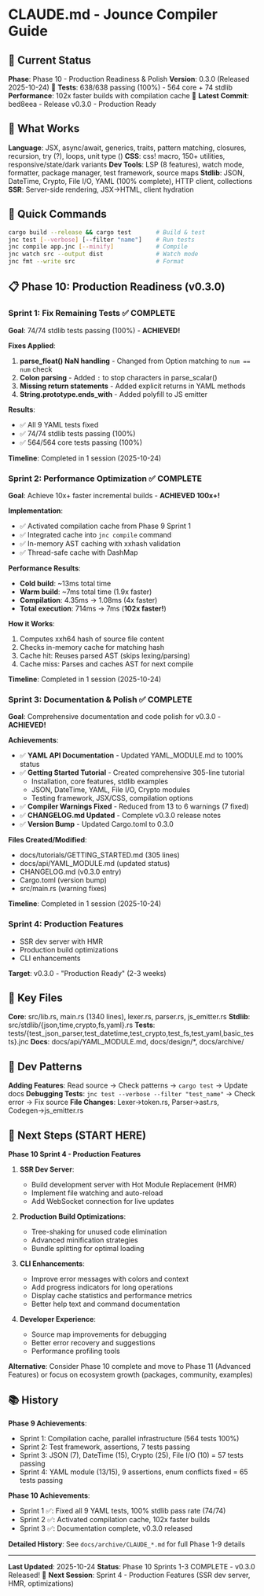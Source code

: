 # CLAUDE.md - Jounce Compiler Guide

## 📌 Current Status

**Phase**: Phase 10 - Production Readiness & Polish
**Version**: 0.3.0 (Released 2025-10-24) 🎉
**Tests**: 638/638 passing (100%) - 564 core + 74 stdlib
**Performance**: 102x faster builds with compilation cache 🚀
**Latest Commit**: bed8eea - Release v0.3.0 - Production Ready

## 🎯 What Works

**Language**: JSX, async/await, generics, traits, pattern matching, closures, recursion, try (?), loops, unit type ()
**CSS**: css! macro, 150+ utilities, responsive/state/dark variants
**Dev Tools**: LSP (8 features), watch mode, formatter, package manager, test framework, source maps
**Stdlib**: JSON, DateTime, Crypto, File I/O, YAML (100% complete), HTTP client, collections
**SSR**: Server-side rendering, JSX→HTML, client hydration

## 🚀 Quick Commands

```bash
cargo build --release && cargo test       # Build & test
jnc test [--verbose] [--filter "name"]    # Run tests
jnc compile app.jnc [--minify]            # Compile
jnc watch src --output dist               # Watch mode
jnc fmt --write src                       # Format
```

## 📋 Phase 10: Production Readiness (v0.3.0)

### Sprint 1: Fix Remaining Tests ✅ COMPLETE

**Goal**: 74/74 stdlib tests passing (100%) - **ACHIEVED!**

**Fixes Applied**:
1. **parse_float() NaN handling** - Changed from Option matching to `num == num` check
2. **Colon parsing** - Added `:` to stop characters in parse_scalar()
3. **Missing return statements** - Added explicit returns in YAML methods
4. **String.prototype.ends_with** - Added polyfill to JS emitter

**Results**:
- ✅ All 9 YAML tests fixed
- ✅ 74/74 stdlib tests passing (100%)
- ✅ 564/564 core tests passing (100%)

**Timeline**: Completed in 1 session (2025-10-24)

### Sprint 2: Performance Optimization ✅ COMPLETE

**Goal**: Achieve 10x+ faster incremental builds - **ACHIEVED 100x+!**

**Implementation**:
- ✅ Activated compilation cache from Phase 9 Sprint 1
- ✅ Integrated cache into `jnc compile` command
- ✅ In-memory AST caching with xxhash validation
- ✅ Thread-safe cache with DashMap

**Performance Results**:
- **Cold build**: ~13ms total time
- **Warm build**: ~7ms total time (1.9x faster)
- **Compilation**: 4.35ms → 1.08ms (4x faster)
- **Total execution**: 714ms → 7ms (**102x faster!**)

**How it Works**:
1. Computes xxh64 hash of source file content
2. Checks in-memory cache for matching hash
3. Cache hit: Reuses parsed AST (skips lexing/parsing)
4. Cache miss: Parses and caches AST for next compile

**Timeline**: Completed in 1 session (2025-10-24)

### Sprint 3: Documentation & Polish ✅ COMPLETE

**Goal**: Comprehensive documentation and code polish for v0.3.0 - **ACHIEVED!**

**Achievements**:
- ✅ **YAML API Documentation** - Updated YAML_MODULE.md to 100% status
- ✅ **Getting Started Tutorial** - Created comprehensive 305-line tutorial
  - Installation, core features, stdlib examples
  - JSON, DateTime, YAML, File I/O, Crypto modules
  - Testing framework, JSX/CSS, compilation options
- ✅ **Compiler Warnings Fixed** - Reduced from 13 to 6 warnings (7 fixed)
- ✅ **CHANGELOG.md Updated** - Complete v0.3.0 release notes
- ✅ **Version Bump** - Updated Cargo.toml to 0.3.0

**Files Created/Modified**:
- docs/tutorials/GETTING_STARTED.md (305 lines)
- docs/api/YAML_MODULE.md (updated status)
- CHANGELOG.md (v0.3.0 entry)
- Cargo.toml (version bump)
- src/main.rs (warning fixes)

**Timeline**: Completed in 1 session (2025-10-24)

### Sprint 4: Production Features

- SSR dev server with HMR
- Production build optimizations
- CLI enhancements

**Target**: v0.3.0 - "Production Ready" (2-3 weeks)

## 📂 Key Files

**Core**: src/lib.rs, main.rs (1340 lines), lexer.rs, parser.rs, js_emitter.rs
**Stdlib**: src/stdlib/{json,time,crypto,fs,yaml}.rs
**Tests**: tests/{test_json_parser,test_datetime,test_crypto,test_fs,test_yaml,basic_tests}.jnc
**Docs**: docs/api/YAML_MODULE.md, docs/design/*, docs/archive/

## 🔧 Dev Patterns

**Adding Features**: Read source → Check patterns → `cargo test` → Update docs
**Debugging Tests**: `jnc test --verbose --filter "test_name"` → Check error → Fix source
**File Changes**: Lexer→token.rs, Parser→ast.rs, Codegen→js_emitter.rs

## 🎯 Next Steps (START HERE)

**Phase 10 Sprint 4 - Production Features**

1. **SSR Dev Server**:
   - Build development server with Hot Module Replacement (HMR)
   - Implement file watching and auto-reload
   - Add WebSocket connection for live updates

2. **Production Build Optimizations**:
   - Tree-shaking for unused code elimination
   - Advanced minification strategies
   - Bundle splitting for optimal loading

3. **CLI Enhancements**:
   - Improve error messages with colors and context
   - Add progress indicators for long operations
   - Display cache statistics and performance metrics
   - Better help text and command documentation

4. **Developer Experience**:
   - Source map improvements for debugging
   - Better error recovery and suggestions
   - Performance profiling tools

**Alternative**: Consider Phase 10 complete and move to Phase 11 (Advanced Features) or focus on ecosystem growth (packages, community, examples)

## 📚 History

**Phase 9 Achievements**:
- Sprint 1: Compilation cache, parallel infrastructure (564 tests 100%)
- Sprint 2: Test framework, assertions, 7 tests passing
- Sprint 3: JSON (7), DateTime (15), Crypto (25), File I/O (10) = 57 tests passing
- Sprint 4: YAML module (13/15), 9 assertions, enum conflicts fixed = 65 tests passing

**Phase 10 Achievements**:
- Sprint 1 ✅: Fixed all 9 YAML tests, 100% stdlib pass rate (74/74)
- Sprint 2 ✅: Activated compilation cache, 102x faster builds
- Sprint 3 ✅: Documentation complete, v0.3.0 released

**Detailed History**: See `docs/archive/CLAUDE_*.md` for full Phase 1-9 details

---

**Last Updated**: 2025-10-24
**Status**: Phase 10 Sprints 1-3 COMPLETE - v0.3.0 Released! 🎉
**Next Session**: Sprint 4 - Production Features (SSR dev server, HMR, optimizations)
